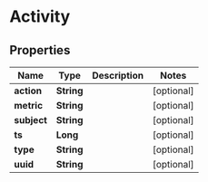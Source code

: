 
# Activity

## Properties
Name | Type | Description | Notes
------------ | ------------- | ------------- | -------------
**action** | **String** |  |  [optional]
**metric** | **String** |  |  [optional]
**subject** | **String** |  |  [optional]
**ts** | **Long** |  |  [optional]
**type** | **String** |  |  [optional]
**uuid** | **String** |  |  [optional]



